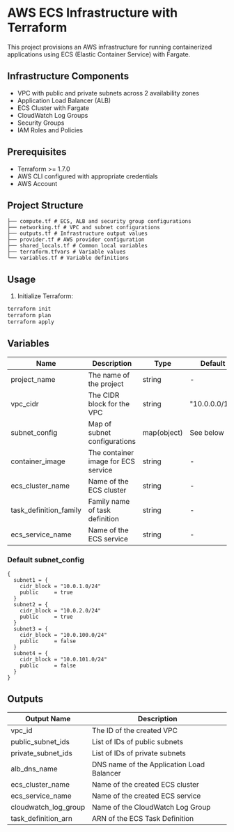 # AWS ECS Infrastructure with Terraform

This project provisions an AWS infrastructure for running containerized applications using ECS (Elastic Container Service) with Fargate.

## Infrastructure Components

- VPC with public and private subnets across 2 availability zones
- Application Load Balancer (ALB)
- ECS Cluster with Fargate
- CloudWatch Log Groups
- Security Groups
- IAM Roles and Policies

## Prerequisites

- Terraform >= 1.7.0
- AWS CLI configured with appropriate credentials
- AWS Account

## Project Structure
```
├── compute.tf # ECS, ALB and security group configurations 
├── networking.tf # VPC and subnet configurations 
├── outputs.tf # Infrastructure output values 
├── provider.tf # AWS provider configuration 
├── shared_locals.tf # Common local variables 
├── terraform.tfvars # Variable values 
└── variables.tf # Variable definitions
```

## Usage

1. Initialize Terraform:
```sh
terraform init
terraform plan
terraform apply
```

## Variables

| Name | Description | Type | Default |
|------|-------------|------|---------|
| project_name | The name of the project | string | - |
| vpc_cidr | The CIDR block for the VPC | string | "10.0.0.0/16" |
| subnet_config | Map of subnet configurations | map(object) | See below |
| container_image | The container image for ECS service | string | - |
| ecs_cluster_name | Name of the ECS cluster | string | - |
| task_definition_family | Family name of task definition | string | - |
| ecs_service_name | Name of the ECS service | string | - |

### Default subnet_config

```hcl
{
  subnet1 = {
    cidr_block = "10.0.1.0/24"
    public     = true
  }
  subnet2 = {
    cidr_block = "10.0.2.0/24"
    public     = true
  }
  subnet3 = {
    cidr_block = "10.0.100.0/24"
    public     = false
  }
  subnet4 = {
    cidr_block = "10.0.101.0/24"
    public     = false
  }
}
```

## Outputs

| Output Name | Description |
|-------------|-------------|
| vpc_id | The ID of the created VPC |
| public_subnet_ids | List of IDs of public subnets |
| private_subnet_ids | List of IDs of private subnets |
| alb_dns_name | DNS name of the Application Load Balancer |
| ecs_cluster_name | Name of the created ECS cluster |
| ecs_service_name | Name of the created ECS service |
| cloudwatch_log_group | Name of the CloudWatch Log Group |
| task_definition_arn | ARN of the ECS Task Definition |